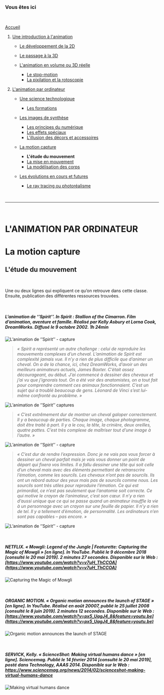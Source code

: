<br/>

### Vous êtes ici

<br/>

[Accueil](index.md)

1. [Une introduction à l'animation](histoire.md)

    - [Le développement de la 2D](2d.md)
    - [Le passage à la 3D](3d.md)
    - [L'animation en volume ou 3D réelle](envolume.md)
    
        * [Le stop-motion](stopmotion.md)
        * [La pixilation et la rotoscopie](pixilation.md)

2. [L'animation par ordinateur](parordinateur.md)

    - [Une science technologique](science.md)
    
        * [Les formations](formation.md)
    
    - [Les images de synthèse](imagesdesynthèse.md)
    
        * [Les principes du numérique](numerique.md)
        * [Les effets spéciaux](effet.md)
        * [L'illusion des décors et accessoires](decor.md)
        
    - [La motion capture](motioncapture.md)
    
        * **L'étude du mouvement**
        * [La mise en mouvement](mouvement.md)
        * [La modélisation des corps](corps.md)

    - [Les évolutions en cours et futures](evolution.md)
    
        * [Le ray tracing ou photoréalisme](photorealisme.md)
        
<br/>

--------------------------------------------------------

<br/>

# L'ANIMATION PAR ORDINATEUR
# La motion capture
## L'étude du mouvement

<br/>

Une ou deux lignes qui expliquent ce qu’on retrouve dans cette classe. Ensuite, publication des différentes ressources trouvées.

<br/>

##### L’animation de ‘’Spirit’’. In _Spirit : Stallion of the Cimarron_. Film d’animation, aventure et famille. Réalisé par Kelly Asbury et Lorna Cook, DreamWorks. Diffusé le 9 octobre 2002. 1h 24min

![L’animation de ‘’Spirit’’ - capture](images/spiritcheval.JPG "Croquis de recherche")
> _« Spirit a représenté un autre challenge : celui de reproduire les mouvements complexes d’un cheval. L’animation de Spirit est complexité jamais vue. Il n’y a rien de plus difficile que d’animer un cheval. On a de la chance, ici, chez DreamWorks, d’avoir un des meilleurs animateurs actuels, James Baxter. C’était assez décourageant, au début. J’ai commencé à dessiner des chevaux et j’ai vu que j’ignorais tout. On a été voir des anatomistes, on a tout fait pour comprendre comment ces animaux fonctionnaient. C’est un sujet qui a troublé beaucoup de gens. Léonard de Vinci s’est lui-même confronté au problème. »_

![L’animation de ‘’Spirit’’ captures](images/spiritetude.JPG "Étude anatomique du cheval")

> _« C’est extrêmement dur de montrer un cheval galoper correctement. Il y a beaucoup de parties. Chaque image, chaque photogramme, doit être traité à part. Il y a le cou, la tête, la crinière, deux oreilles, quatre pattes. C’est très complexe de maîtriser tout d’une image à l’autre. »_

![L’animation de ‘’Spirit’’ - capture](images/spiritmarche.JPG "Synthèse d'un cheval en marche")

> _« C’est dur de rendre l’expression. Donc je ne vais pas vous forcer à dessiner un cheval parfait mais je vais vous donner un point de départ qui fixera vos limites. Il a fallu dessiner une tête qui soit celle d’un cheval mais avec des éléments permettant de retranscrire l’émotion, comme les sourcils. Les chevaux n’ont pas de sourcils. Ils ont un rebord autour des yeux mais pas de sourcils comme nous. Les sourcils sont très utiles pour reproduire l’émotion. Ce qui est primordial, ce n’est pas seulement que l’anatomie soit correcte. Ce qui motive le crayon de l’animateur, c’est son cœur. Il n’y a rien d’aussi unique que ce qui se passe quand un animateur insuffle la vie à un personnage avec un crayon sur une feuille de papier. Il n’y a rien de tel. Il y a tellement d’émotion, de personnalité. Les ordinateurs n’en sont pas capables – pas encore. »_

![L’animation de ‘’Spirit’’ - capture](images/spiritexpression.JPG "Le travail d'expression")

<br/>

##### NETFLIX. « Mowgli: Legend of the Jungle | Featurette: Capturing the Magic of Mowgli » [en ligne]. In YouTube. Publié le 9 décembre 2018  [consulté le 20 mai 2019]. 2 minutes 27 secondes. Disponible sur le Web : [https://www.youtube.com/watch?v=v7uH_ThCCOA](https://www.youtube.com/watch?v=v7uH_ThCCOA)

![Capturing the Magic of Mowgli](images/capturemowgli.JPG "Capturing the Magic of Mowgli")

<br/>

##### ORGANIC MOTION. « Organic motion announces the launch of STAGE » [en ligne]. In YouTube. Réalisé en août 20007, publié le 25 juillet 2008 [consulté le 8 juin 2019]. 2 minutes 12 secondes. Disponible sur le Web : [https://www.youtube.com/watch?v=px5_UagJ4_8&feature=youtu.be](https://www.youtube.com/watch?v=px5_UagJ4_8&feature=youtu.be)

![Organic motion announces the launch of STAGE](images/organicmotion.JPG "Organic motion announces the launch of STAGE")

<br/>

##### SERVICK, Kelly. « ScienceShot: Making virtual humans dance » [en ligne]. _Sciencemag_. Publié le 14 février 2014 [consulté le 20 mai 2019], posté dans Technology, AAAS 2014. Disponible sur le Web : <https://www.sciencemag.org/news/2014/02/scienceshot-making-virtual-humans-dance>

![Making virtual humans dance](images/motioncapturedance.JPG "Making virtual humans dance")

<br/>

